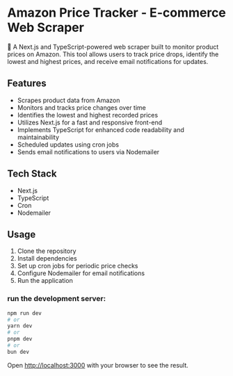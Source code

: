# Amazon Price Tracker - E-commerce Web Scraper

🛒 A Next.js and TypeScript-powered web scraper built to monitor product prices on Amazon. This tool allows users to track price drops, identify the lowest and highest prices, and receive email notifications for updates.

## Features
- Scrapes product data from Amazon
- Monitors and tracks price changes over time
- Identifies the lowest and highest recorded prices
- Utilizes Next.js for a fast and responsive front-end
- Implements TypeScript for enhanced code readability and maintainability
- Scheduled updates using cron jobs
- Sends email notifications to users via Nodemailer

## Tech Stack
- Next.js
- TypeScript
- Cron
- Nodemailer

## Usage
1. Clone the repository
2. Install dependencies
3. Set up cron jobs for periodic price checks
4. Configure Nodemailer for email notifications
5. Run the application


### run the development server:

```bash
npm run dev
# or
yarn dev
# or
pnpm dev
# or
bun dev
```

Open [http://localhost:3000](http://localhost:3000) with your browser to see the result.



